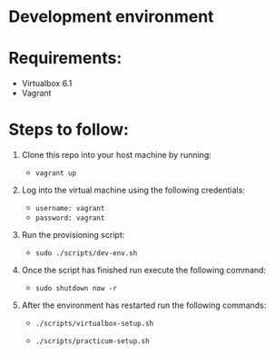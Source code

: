 # Development environment

 # Requirements: 
- Virtualbox 6.1 <br/>
- Vagrant

# Steps to follow:
 1. Clone this repo into your host machine by running: <br/>
    - `vagrant up`

 2. Log into the virtual machine using the following credentials: <br/>
    - `username: vagrant`
    - `password: vagrant`

3. Run the provisioning script: <br/>
    - `sudo ./scripts/dev-env.sh`

4. Once the script has finished run execute the following command: <br/>

    - `sudo shutdown now -r`

5. After the environment has restarted run the following commands: <br/>
    - `./scripts/virtualbox-setup.sh`

    - `./scripts/practicum-setup.sh`